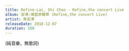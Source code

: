 ```yaml
---
title: Refine-Lai, Shi Chao - Refine,the concert Live
album: 安溥:煉雲原聲帶 (Refine,the concert Live)
artist: 焦安溥
releaseDate: 2018-12-07
duration: 108
---
```

(純音樂，無歌詞)